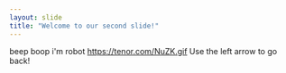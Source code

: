 ```yaml
---
layout: slide
title: "Welcome to our second slide!"
---
```

beep boop i'm robot https://tenor.com/NuZK.gif
Use the left arrow to go back!
